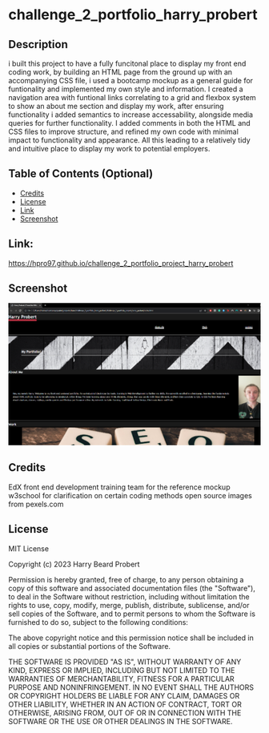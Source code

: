 # challenge_2_portfolio_harry_probert


## Description 

i built this project to have a fully funcitonal place to display my front end coding work, by building an HTML page from the ground up with an accompanying CSS file, i used a bootcamp mockup as a general guide for funtionality and implemented my own style and information. I created a navigation area with funtional links correlating to a grid and flexbox system to show an about me section and display my work, after ensuring functionality i added semantics to increase accessability, alongside media queries for further functionality. I added comments in both the HTML and CSS files to improve structure, and refined my own code with minimal impact to functionality and appearance. All this leading to a relatively tidy and intuitive place to display my work to potential employers.

## Table of Contents (Optional)

* [Credits](#credits)
* [License](#license)
* [Link](#link)
* [Screenshot](#Screenshot)

## Link:

https://hpro97.github.io/challenge_2_portfolio_project_harry_probert

## Screenshot

![screenshot of deployed page](/assets/images/screenshot.png "screenshot")

## Credits

EdX front end development training team for the reference mockup
w3school for clarification on certain coding methods
open source images from pexels.com

## License

MIT License

Copyright (c) 2023 Harry Beard Probert

Permission is hereby granted, free of charge, to any person obtaining a copy
of this software and associated documentation files (the "Software"), to deal
in the Software without restriction, including without limitation the rights
to use, copy, modify, merge, publish, distribute, sublicense, and/or sell
copies of the Software, and to permit persons to whom the Software is
furnished to do so, subject to the following conditions:

The above copyright notice and this permission notice shall be included in all
copies or substantial portions of the Software.

THE SOFTWARE IS PROVIDED "AS IS", WITHOUT WARRANTY OF ANY KIND, EXPRESS OR
IMPLIED, INCLUDING BUT NOT LIMITED TO THE WARRANTIES OF MERCHANTABILITY,
FITNESS FOR A PARTICULAR PURPOSE AND NONINFRINGEMENT. IN NO EVENT SHALL THE
AUTHORS OR COPYRIGHT HOLDERS BE LIABLE FOR ANY CLAIM, DAMAGES OR OTHER
LIABILITY, WHETHER IN AN ACTION OF CONTRACT, TORT OR OTHERWISE, ARISING FROM,
OUT OF OR IN CONNECTION WITH THE SOFTWARE OR THE USE OR OTHER DEALINGS IN THE
SOFTWARE.
